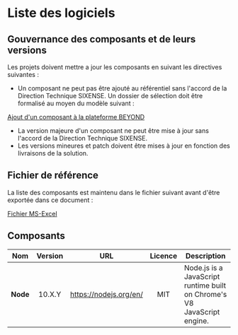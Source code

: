 # Liste des logiciels

## Gouvernance des composants et de leurs versions

Les projets doivent mettre a jour les composants en suivant les directives suivantes :

- Un composant ne peut pas être ajouté au référentiel sans l'accord de la Direction Technique SIXENSE.  Un dossier de sélection doit être formalisé au moyen du modèle suivant :

[Ajout d'un composant à la plateforme BEYOND](https://bitbucket.org/sxdibm/byd-all-documentation/src/master/00.Qualite/01.PlanQualiteTechnique/modeles-document/ajout-cots/01.cots-selection.md)

- La version majeure d'un composant ne peut être mise à jour sans l'accord de la Direction Technique SIXENSE.
- Les versions mineures et patch doivent être mises à jour en fonction des livraisons de la solution.

## Fichier de référence

La liste des composants est maintenu dans le fichier suivant avant d'être exportée dans ce document :

[Fichier MS-Excel](/artifacts/02.cots-list/BYD-DF_COTSLists_v01.00.xlsx)

## Composants

|**Nom**|Version|URL|Licence|Description|
|---|:---:|---|:---:|---|
|**Node**|10.X.Y|https://nodejs.org/en/|MIT|Node.js is a JavaScript runtime built on Chrome's V8 JavaScript engine.|

